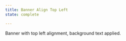 ```yaml
---
title: Banner Align Top Left 
state: complete

---
```

Banner with top left alignment, background text applied.